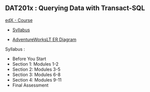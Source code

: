 ## DAT201x : Querying Data with Transact-SQL
[edX - Course](https://courses.edx.org/courses/course-v1:Microsoft+DAT201x+2T2018/course/)

* [Syllabus](https://github.com/MicrosoftLearning/QueryingT-SQL/raw/master/Syllabus.pdf)

* [AdventureWorksLT ER Diagram](https://github.com/MicrosoftLearning/QueryingT-SQL/raw/master/AdventureWorksLT_ER.pdf)


Syllabus :
- Before You Start
- Section 1: Modules 1-2
- Section 2: Modules 3-5
- Section 3: Modules 6-8
- Section 4: Modules 9-11
- Final Assessment

